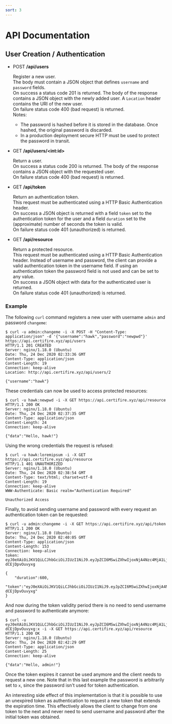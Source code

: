 ```yaml
---
sort: 3
---
```


# API Documentation

## User Creation / Authentication

- POST **/api/users**

    Register a new user.<br>
    The body must contain a JSON object that defines `username` and `password` fields.<br>
    On success a status code 201 is returned. The body of the response contains a JSON object with the newly added user. A `Location` header contains the URI of the new user.<br>
    On failure status code 400 (bad request) is returned.<br>
    Notes:
    - The password is hashed before it is stored in the database. Once hashed, the original password is discarded.
    - In a production deployment secure HTTP must be used to protect the password in transit.

- GET **/api/users/&lt;int:id&gt;**

    Return a user.<br>
    On success a status code 200 is returned. The body of the response contains a JSON object with the requested user.<br>
    On failure status code 400 (bad request) is returned.

- GET **/api/token**

    Return an authentication token.<br>
    This request must be authenticated using a HTTP Basic Authentication header.<br>
    On success a JSON object is returned with a field `token` set to the authentication token for the user and a field `duration` set to the (approximate) number of seconds the token is valid.<br>
    On failure status code 401 (unauthorized) is returned.

- GET **/api/resource**

    Return a protected resource.<br>
    This request must be authenticated using a HTTP Basic Authentication header. Instead of username and password, the client can provide a valid authentication token in the username field. If using an authentication token the password field is not used and can be set to any value.<br>
    On success a JSON object with data for the authenticated user is returned.<br>
    On failure status code 401 (unauthorized) is returned.

### Example

The following `curl` command registers a new user with username `admin` and password `changeme`:

    $ curl -u admin:changeme -i -X POST -H "Content-Type: application/json" -d '{"username":"hawk","password":"newpwd"}' https://api.certifire.xyz/api/users
    HTTP/1.1 201 CREATED
    Server: nginx/1.18.0 (Ubuntu)
    Date: Thu, 24 Dec 2020 02:33:36 GMT
    Content-Type: application/json
    Content-Length: 19
    Connection: keep-alive
    Location: http://api.certifire.xyz/api/users/2

    {"username":"hawk"}

These credentials can now be used to access protected resources:

    $ curl -u hawk:newpwd -i -X GET https://api.certifire.xyz/api/resource
    HTTP/1.1 200 OK
    Server: nginx/1.18.0 (Ubuntu)
    Date: Thu, 24 Dec 2020 02:37:35 GMT
    Content-Type: application/json
    Content-Length: 24
    Connection: keep-alive

    {"data":"Hello, hawk!"}

Using the wrong credentials the request is refused:

    $ curl -u hawk:loremipsum -i -X GET https://api.certifire.xyz/api/resource
    HTTP/1.1 401 UNAUTHORIZED
    Server: nginx/1.18.0 (Ubuntu)
    Date: Thu, 24 Dec 2020 02:38:54 GMT
    Content-Type: text/html; charset=utf-8
    Content-Length: 19
    Connection: keep-alive
    WWW-Authenticate: Basic realm="Authentication Required"

    Unauthorized Access

Finally, to avoid sending username and password with every request an authentication token can be requested:

    $ curl -u admin:changeme -i -X GET https://api.certifire.xyz/api/token
    HTTP/1.1 200 OK
    Server: nginx/1.18.0 (Ubuntu)
    Date: Thu, 24 Dec 2020 02:40:05 GMT
    Content-Type: application/json
    Content-Length: 153
    Connection: keep-alive
    token: eyJ0eXAiOiJKV1QiLCJhbGciOiJIUzI1NiJ9.eyJpZCI6MSwiZXhwIjoxNjA4Nzc4MjA1LjY1Njc2NzZ9.3zQ9CSAiu5pdVXc_cWaby1WGTpTTF-dCEjDpvOuvyxg

    {
        "duration":600,
        "token":"eyJ0eXAiOiJKV1QiLCJhbGciOiJIUzI1NiJ9.eyJpZCI6MSwiZXhwIjoxNjA4Nzc4MjA1LjY1Njc2NzZ9.3zQ9CSAiu5pdVXc_cWaby1WGTpTTF-dCEjDpvOuvyxg"
    }

And now during the token validity period there is no need to send username and password to authenticate anymore:

    $ curl -u eyJ0eXAiOiJKV1QiLCJhbGciOiJIUzI1NiJ9.eyJpZCI6MSwiZXhwIjoxNjA4Nzc4MjA1LjY1Njc2NzZ9.3zQ9CSAiu5pdVXc_cWaby1WGTpTTF-dCEjDpvOuvyxg:x -i -X GET https://api.certifire.xyz/api/resource
    HTTP/1.1 200 OK
    Server: nginx/1.18.0 (Ubuntu)
    Date: Thu, 24 Dec 2020 02:42:29 GMT
    Content-Type: application/json
    Content-Length: 25
    Connection: keep-alive

    {"data":"Hello, admin!"}

Once the token expires it cannot be used anymore and the client needs to request a new one. Note that in this last example the password is arbitrarily set to `x`, since the password isn't used for token authentication.

An interesting side effect of this implementation is that it is possible to use an unexpired token as authentication to request a new token that extends the expiration time. This effectively allows the client to change from one token to the next and never need to send username and password after the initial token was obtained.


